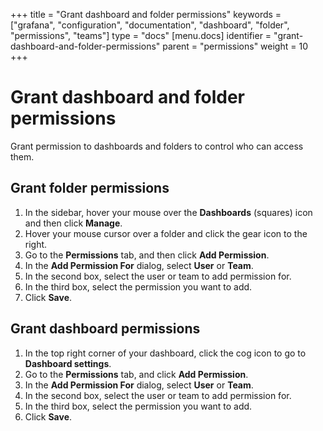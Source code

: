 +++
title = "Grant dashboard and folder permissions"
keywords = ["grafana", "configuration", "documentation", "dashboard", "folder", "permissions", "teams"]
type = "docs"
[menu.docs]
identifier = "grant-dashboard-and-folder-permissions"
parent = "permissions"
weight = 10
+++

# Grant dashboard and folder permissions

Grant permission to dashboards and folders to control who can access them.

## Grant folder permissions

1. In the sidebar, hover your mouse over the **Dashboards** (squares) icon and then click **Manage**.
1. Hover your mouse cursor over a folder and click the gear icon to the right.
1. Go to the **Permissions** tab, and then click **Add Permission**.
1. In the **Add Permission For** dialog, select **User** or **Team**.
1. In the second box, select the user or team to add permission for.
1. In the third box, select the permission you want to add.
1. Click **Save**.

## Grant dashboard permissions

1. In the top right corner of your dashboard, click the cog icon to go to **Dashboard settings**.
1. Go to the **Permissions** tab, and click **Add Permission**.
1. In the **Add Permission For** dialog, select **User** or **Team**.
1. In the second box, select the user or team to add permission for.
1. In the third box, select the permission you want to add.
1. Click **Save**.
